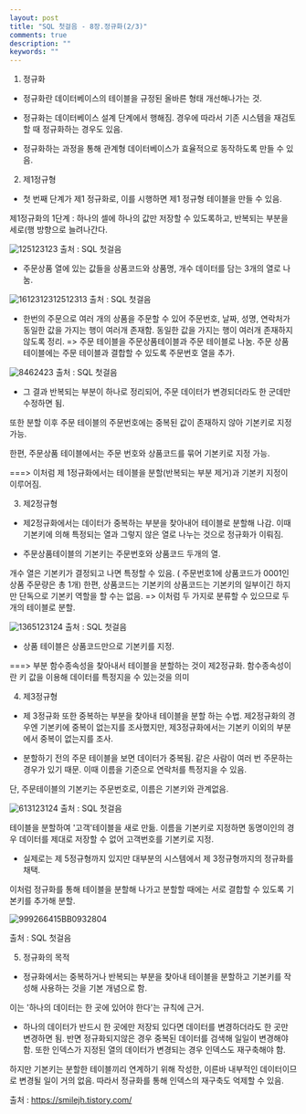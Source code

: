 ```yaml
---
layout: post
title: "SQL 첫걸음 - 8장.정규화(2/3)"
comments: true
description: ""
keywords: ""
---
```


1. 정규화

- 정규화란 데이터베이스의 테이블을 규정된 올바른 형태 개선해나가는 것. 

- 정규화는 데이터베이스 설계 단계에서 행해짐. 경우에 따라서 기존 시스템을 재검토할 때 정규화하는 경우도 있음.

- 정규화하는 과정을 통해 관계형 데이터베이스가 효율적으로 동작하도록 만들 수 있음. 







2. 제1정규형

- 첫 번째 단계가 제1 정규화로, 이를 시행하면 제1 정규형 테이블을 만들 수 있음. 



제1정규화의 1단계 : 하나의 셀에 하나의 값만 저장할 수 있도록하고, 반복되는 부분을 세로(행 방향으로 늘려나간다.

![125123123](/images/sql_first_step/125123123.png)
출처 : SQL 첫걸음



- 주문상품 열에 있는 값들을 상품코드와 상품명, 개수 데이터를 담는 3개의 열로 나눔.

![1612312312512313](/images/sql_first_step/1612312312512313.png)
출처 : SQL 첫걸음



- 한번의 주문으로 여러 개의 상품을 주문할 수 있어 주문번호, 날짜, 성명, 연락처가 동일한 값을 가지는 행이 여러개 존재함. 동일한 값을 가지는 행이 여러개 존재하지 않도록 정리. => 주문 테이블을 주문상품테이블과 주문 테이블로 나눔. 주문 상품 테이블에는 주문 테이블과 결합할 수 있도록 주문번호 열을 추가. 

![8462423](/images/sql_first_step/8462423.png)
출처 : SQL 첫걸음



- 그 결과 반복되는 부분이 하나로 정리되어, 주문 데이터가 변경되더라도 한 군데만 수정하면 됨.

또한 분할 이후 주문 테이블의 주문번호에는 중복된 값이 존재하지 않아 기본키로 지정 가능. 

한편, 주문상품 테이블에서는 주문 번호와 상품코드를 묶어 기본키로 지정 가능. 

===> 이처럼 제 1정규화에서는 테이블을 분할(반복되는 부분 제거)과 기본키 지정이 이루어짐. 







3. 제2정규형 

- 제2정규화에서는 데이터가 중복하는 부분을 찾아내어 테이블로 분할해 나감. 이때 기본키에 의해 특정되는 열과 그렇지 않은 열로 나누는 것으로 정규화가 이뤄짐. 



- 주문상품테이블의 기본키는 주문번호와 상품코드 두개의 열.  

개수 열은 기본키가 결정되고 나면 특정할 수 있음. ( 주문번호1에 상품코드가 0001인 상품 주문량은 총 1개)  한편, 상품코드는 기본키의 상품코드는 기본키의 일부이긴 하지만 단독으로 기본키 역할을 할 수는 없음. => 이처럼 두 가지로 분류할 수 있으므로 두 개의 테이블로 분할. 

![1365123124](/images/sql_first_step/1365123124.png)
출처 : SQL 첫걸음

- 상품 테이블은 상품코드만으로 기본키를 지정.

===> 부분 함수종속성을 찾아내서 테이블을 분할하는 것이 제2정규화. 함수종속성이란 키 값을 이용해 데이터를 특정지을 수 있는것을 의미







4. 제3정규형 

- 제 3정규화 또한 중복하는 부분을 찾아내 테이블을 분할 하는 수법. 제2정규화의 경우엔 기본키에 중복이 없는지를 조사했지만, 제3정규화에서는 기본키 이외의 부분에서 중복이 없는지를 조사. 



- 분할하기 전의 주문 테이블을 보면 데이터가 중복됨. 같은 사람이 여러 번 주문하는 경우가 있기 때문. 이때 이름을 기준으로 연락처를 특정지을 수 있음. 

단, 주문테이블의 기본키는 주문번호로, 이름은 기본키와 관계없음. 

![613123124](/images/sql_first_step/613123124.png)
출처 : SQL 첫걸음



테이블을 분할하여 '고객'테이블을 새로 만듦. 이름을 기본키로 지정하면 동명이인의 경우 데이터를 제대로 저장할 수 없어 고객번호를 기본키로 지정. 



- 실제로는 제 5정규형까지 있지만 대부분의 시스템에서 제 3정규형까지의 정규화를 채택. 

이처럼 정규화를 통해 테이블을 분할해 나가고 분할할 때에는 서로 결합할 수 있도록 기본키를 추가해 분할. 

![999266415BB0932804](/images/sql_first_step/999266415BB0932804.png)


출처 : SQL 첫걸음







5. 정규화의 목적

- 정규화에서는 중복하거나 반복되는 부분을 찾아내 테이블을 분할하고 기본키를 작성해 사용하는 것을 기본 개념으로 함. 

이는 '하나의 데이터는 한 곳에 있어야 한다'는 규칙에 근거.

- 하나의 데이터가 반드시 한 곳에만 저장되 있다면 데이터를 변경하더라도 한 곳만 변경하면 됨. 반면 정규화되지않은 경우 중복된 데이터를 검색해 일일이 변경해야함. 또한 인덱스가 지정된 열의 데이터가 변경되는 경우 인덱스도 재구축해야 함.

하지만 기본키는 분할한 테이블끼리 연계하기 위해 작성한, 이른바 내부적인 데이터이므로 변경될 일이 거의 없음. 따라서 정규화를 통해 인덱스의 재구축도 억제할 수 있음.  


출처 : https://smilejh.tistory.com/